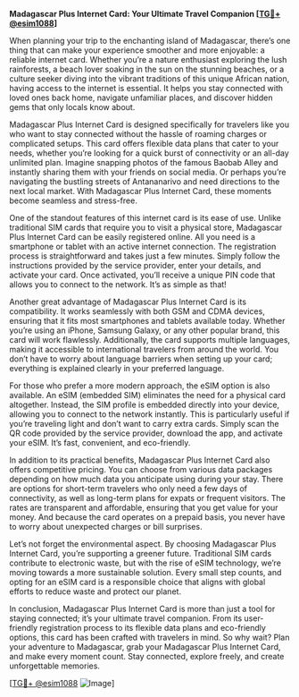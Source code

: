 **Madagascar Plus Internet Card: Your Ultimate Travel Companion [[TG💪+ @esim1088](https://t.me/s/esim1088)]**

When planning your trip to the enchanting island of Madagascar, there’s one thing that can make your experience smoother and more enjoyable: a reliable internet card. Whether you’re a nature enthusiast exploring the lush rainforests, a beach lover soaking in the sun on the stunning beaches, or a culture seeker diving into the vibrant traditions of this unique African nation, having access to the internet is essential. It helps you stay connected with loved ones back home, navigate unfamiliar places, and discover hidden gems that only locals know about.

Madagascar Plus Internet Card is designed specifically for travelers like you who want to stay connected without the hassle of roaming charges or complicated setups. This card offers flexible data plans that cater to your needs, whether you’re looking for a quick burst of connectivity or an all-day unlimited plan. Imagine snapping photos of the famous Baobab Alley and instantly sharing them with your friends on social media. Or perhaps you’re navigating the bustling streets of Antananarivo and need directions to the next local market. With Madagascar Plus Internet Card, these moments become seamless and stress-free.

One of the standout features of this internet card is its ease of use. Unlike traditional SIM cards that require you to visit a physical store, Madagascar Plus Internet Card can be easily registered online. All you need is a smartphone or tablet with an active internet connection. The registration process is straightforward and takes just a few minutes. Simply follow the instructions provided by the service provider, enter your details, and activate your card. Once activated, you’ll receive a unique PIN code that allows you to connect to the network. It’s as simple as that!

Another great advantage of Madagascar Plus Internet Card is its compatibility. It works seamlessly with both GSM and CDMA devices, ensuring that it fits most smartphones and tablets available today. Whether you’re using an iPhone, Samsung Galaxy, or any other popular brand, this card will work flawlessly. Additionally, the card supports multiple languages, making it accessible to international travelers from around the world. You don’t have to worry about language barriers when setting up your card; everything is explained clearly in your preferred language.

For those who prefer a more modern approach, the eSIM option is also available. An eSIM (embedded SIM) eliminates the need for a physical card altogether. Instead, the SIM profile is embedded directly into your device, allowing you to connect to the network instantly. This is particularly useful if you’re traveling light and don’t want to carry extra cards. Simply scan the QR code provided by the service provider, download the app, and activate your eSIM. It’s fast, convenient, and eco-friendly.

In addition to its practical benefits, Madagascar Plus Internet Card also offers competitive pricing. You can choose from various data packages depending on how much data you anticipate using during your stay. There are options for short-term travelers who only need a few days of connectivity, as well as long-term plans for expats or frequent visitors. The rates are transparent and affordable, ensuring that you get value for your money. And because the card operates on a prepaid basis, you never have to worry about unexpected charges or bill surprises.

Let’s not forget the environmental aspect. By choosing Madagascar Plus Internet Card, you’re supporting a greener future. Traditional SIM cards contribute to electronic waste, but with the rise of eSIM technology, we’re moving towards a more sustainable solution. Every small step counts, and opting for an eSIM card is a responsible choice that aligns with global efforts to reduce waste and protect our planet.

In conclusion, Madagascar Plus Internet Card is more than just a tool for staying connected; it’s your ultimate travel companion. From its user-friendly registration process to its flexible data plans and eco-friendly options, this card has been crafted with travelers in mind. So why wait? Plan your adventure to Madagascar, grab your Madagascar Plus Internet Card, and make every moment count. Stay connected, explore freely, and create unforgettable memories. 

[[TG💪+ @esim1088](https://t.me/s/esim1088) ![Image](https://i.postimg.cc/Y0z9fWf4/image.png)]